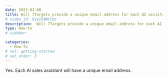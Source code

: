 ```yaml
---
date: 2023-02-08
title: Will 7Targets provide a unique email address for each AI assistant ?
# video_id: 6xyI5NNCCmc
description:  Will 7Targets provide a unique email address for each AI assistant
type: How-to
# sidebar:

categories:
  - How-To
# set: getting-started
# set_order: 3
---
```

Yes. Each AI sales assistant will have a unique email address. 
